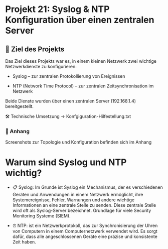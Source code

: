 # Projekt 21: Syslog & NTP Konfiguration über einen zentralen Server

## 📌 Ziel des Projekts
Das Ziel dieses Projekts war es, in einem kleinen Netzwerk zwei wichtige Netzwerkdienste zu konfigurieren:

- Syslog – zur zentralen Protokollierung von Ereignissen

- NTP (Network Time Protocol) – zur zentralen Zeitsynchronisation im Netzwerk

Beide Dienste wurden über einen zentralen Server (192.168.1.4) bereitgestellt.

🛠️ Technische Umsetzung
→ Konfgiguration-Hilfestellung.txt

### 📎 Anhang
Screenshots zur Topologie und Konfiguration befinden sich im Anhang


# Warum sind Syslog und NTP wichtig?
- 📋 Syslog:
Im Grunde ist Syslog ein Mechanismus, der es verschiedenen Geräten und Anwendungen in einem Netzwerk ermöglicht, ihre Systemereignisse, Fehler, Warnungen und andere wichtige Informationen an eine zentrale Stelle zu senden. Diese zentrale Stelle wird oft als Syslog-Server bezeichnet.
Grundlage für viele Security Monitoring Systeme (SIEM).

- ⏰ NTP:
ist ein Netzwerkprotokoll, das zur Synchronisierung der Uhren von Computern in einem Computernetzwerk verwendet wird. Es sorgt dafür, dass alle angeschlossenen Geräte eine präzise und konsistente Zeit haben.


